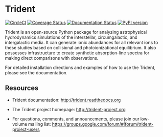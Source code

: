 # Trident

[![CircleCI](https://circleci.com/gh/trident-project/trident/tree/master.svg?style=svg)](https://circleci.com/gh/trident-project/trident/tree/master)
[![Coverage Status](https://coveralls.io/repos/github/trident-project/trident/badge.svg?branch=master)](https://coveralls.io/github/trident-project/trident?branch=master)
[![Documentation Status](https://readthedocs.org/projects/trident/badge/?version=latest)](http://trident.readthedocs.io/en/latest/?badge=latest)
[![PyPI version](https://badge.fury.io/py/trident.svg)](https://badge.fury.io/py/trident)

Trident is an open-source Python package for analyzing astrophysical
hydrodynamics simulations of the interstellar, circumgalactic, and
intergalactic media.  It can generate ionic abundances for all relevant ions
to these studies based on collisional and photoionizational equilibrium.
It also possesses infrastructure to create synthetic absorption-line spectra
for making direct comparisons with observations.

For detailed installation directions and examples of how to use the Trident,
please see the documentation.

## Resources

 * Trident documentation: http://trident.readthedocs.org

 * The Trident project homepage: http://trident-project.org

 * For questions, comments, and announcements, please join our low-volume mailing list: https://groups.google.com/forum/#!forum/trident-project-users
